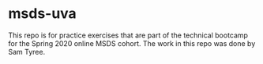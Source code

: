 # msds-uva
This repo is for practice exercises that are part of the technical bootcamp for the Spring 2020 online MSDS cohort. The work in this repo was done by Sam Tyree.
